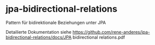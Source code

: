 # jpa-bidirectional-relations
Pattern für bidirektionale Beziehungen unter JPA

Detailierte Dokumentation siehe https://github.com/rene-anderes/jpa-bidirectional-relations/docs/JPA bidirectional relations.pdf
